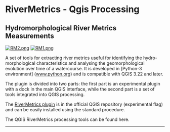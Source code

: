 # **RiverMetrics** - Qgis Processing

## Hydromorphological River Metrics Measurements 
[![RM2.png](https://i.postimg.cc/RCRXWHbm/RM2.png)](https://postimg.cc/jCDz9Lb3)
[![RM1.png](https://i.postimg.cc/NFp4S3rF/RM1.png)](https://postimg.cc/2LLhBXGN)



A set of tools for extracting river metrics useful for identifying the hydro-morphological characteristics and analysing the geomorphological evolution over time of a watercourse.
It is developed in [Python-3 environment] (www.python.org) and is compatible with QGIS 3.22 and later.

The plugin is divided into two parts: the first part is an experimental plugin with a dock in the main QGIS interface, while the second part is a set of tools integrated into QGIS processing.

The [RiverMetrics plugin](https://github.com/pierluigiderosa/RiverMetrics.git) is in the official QGIS repository (experimental flag) and can be easily installed using the standard procedure. 

The QGIS RiverMetrics processing tools can be found here.

---
